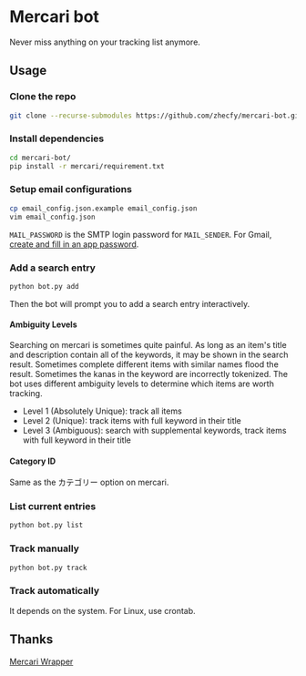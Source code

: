 # Mercari bot

Never miss anything on your tracking list anymore.

## Usage

### Clone the repo
```bash
git clone --recurse-submodules https://github.com/zhecfy/mercari-bot.git
```

### Install dependencies
```bash
cd mercari-bot/
pip install -r mercari/requirement.txt
```

### Setup email configurations
```bash
cp email_config.json.example email_config.json
vim email_config.json
```
`MAIL_PASSWORD` is the SMTP login password for `MAIL_SENDER`.
For Gmail, [create and fill in an app password](https://support.google.com/mail/answer/185833).

### Add a search entry
```bash
python bot.py add
```

Then the bot will prompt you to add a search entry interactively.

#### Ambiguity Levels

Searching on mercari is sometimes quite painful. As long as an item's title and description contain all of the keywords, it may be shown in the search result. Sometimes complete different items with similar names flood the result. Sometimes the kanas in the keyword are incorrectly tokenized. The bot uses different ambiguity levels to determine which items are worth tracking.

- Level 1 (Absolutely Unique): track all items
- Level 2 (Unique): track items with full keyword in their title
- Level 3 (Ambiguous): search with supplemental keywords, track items with full keyword in their title

#### Category ID

Same as the カテゴリー option on mercari.

### List current entries
```bash
python bot.py list
```

### Track manually
```bash
python bot.py track
```

### Track automatically

It depends on the system. For Linux, use crontab.

## Thanks

[Mercari Wrapper](https://github.com/marvinody/mercari)
